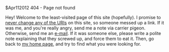 $Apr112012
404 - Page not found

Hey! Welcome to the least-visited page of this site (hopefully). I
promise to
[never change any of the URIs](http://www.w3.org/Provider/Style/URI)
on this site, so someone messed up a link. If it was me, and you're
really angry, send me a note via carrier pigeon. Otherwise, send me an
[e-mail](mailto:odaypaul@gmail.com). If it was someone else, please
write a polite note explaining that they screwed up, and force them to
eat it. Then, go back to [my home page](/), and try to find what you
were looking for.
